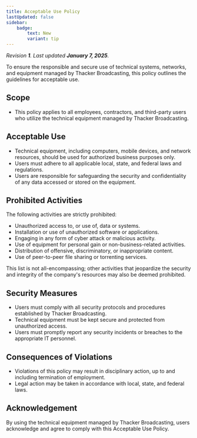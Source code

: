 ```yaml
---
title: Acceptable Use Policy
lastUpdated: false
sidebar:
    badge:
        text: New
        variant: tip
---
```


_Revision **1**. Last updated **January 7, 2025**._

To ensure the responsible and secure use of technical systems, networks, and equipment managed by Thacker Broadcasting, this policy outlines the guidelines for acceptable use.

## Scope
- This policy applies to all employees, contractors, and third-party users who utilize the technical equipment managed by Thacker Broadcasting.

## Acceptable Use
- Technical equipment, including computers, mobile devices, and network resources, should be used for authorized business purposes only.
- Users must adhere to all applicable local, state, and federal laws and regulations.
- Users are responsible for safeguarding the security and confidentiality of any data accessed or stored on the equipment.

## Prohibited Activities
The following activities are strictly prohibited:

- Unauthorized access to, or use of, data or systems.
- Installation or use of unauthorized software or applications.
- Engaging in any form of cyber attack or malicious activity.
- Use of equipment for personal gain or non-business-related activities.
- Distribution of offensive, discriminatory, or inappropriate content.
- Use of peer-to-peer file sharing or torrenting services.

This list is not all-encompassing; other activities that jeopardize the security and integrity of the company's resources may also be deemed prohibited.

## Security Measures
- Users must comply with all security protocols and procedures established by Thacker Broadcasting.
- Technical equipment must be kept secure and protected from unauthorized access.
- Users must promptly report any security incidents or breaches to the appropriate IT personnel.

## Consequences of Violations
- Violations of this policy may result in disciplinary action, up to and including termination of employment.
- Legal action may be taken in accordance with local, state, and federal laws.

## Acknowledgement
By using the technical equipment managed by Thacker Broadcasting, users acknowledge and agree to comply with this Acceptable Use Policy.